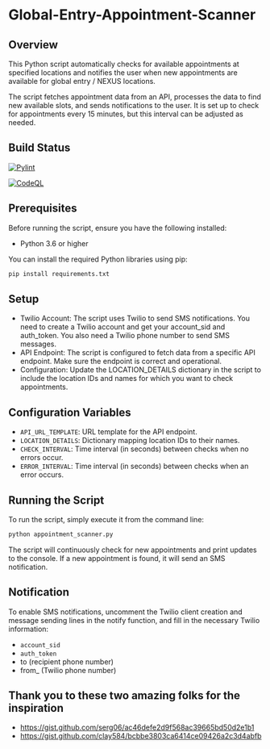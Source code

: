 # Global-Entry-Appointment-Scanner

## Overview
This Python script automatically checks for available appointments at specified locations and notifies the user when new appointments are available for global entry / NEXUS locations. 

The script fetches appointment data from an API, processes the data to find new available slots, and sends notifications to the user. It is set up to check for appointments every 15 minutes, but this interval can be adjusted as needed.

## Build Status
[![Pylint](https://github.com/JaiminBrahmbhatt/Global-Entry-Appointment-Scanner/actions/workflows/pylint.yml/badge.svg)](https://github.com/JaiminBrahmbhatt/Global-Entry-Appointment-Scanner/actions/workflows/pylint.yml)

[![CodeQL](https://github.com/JaiminBrahmbhatt/Global-Entry-Appointment-Scanner/actions/workflows/codeql.yml/badge.svg)](https://github.com/JaiminBrahmbhatt/Global-Entry-Appointment-Scanner/actions/workflows/codeql.yml)



## Prerequisites
Before running the script, ensure you have the following installed:
- Python 3.6 or higher

You can install the required Python libraries using pip:
```bash
pip install requirements.txt
```

## Setup
- Twilio Account: The script uses Twilio to send SMS notifications. You need to create a Twilio account and get your account_sid and auth_token. You also need a Twilio phone number to send SMS messages.
- API Endpoint: The script is configured to fetch data from a specific API endpoint. Make sure the endpoint is correct and operational.
- Configuration: Update the LOCATION_DETAILS dictionary in the script to include the location IDs and names for which you want to check appointments.

## Configuration Variables
- `API_URL_TEMPLATE`: URL template for the API endpoint.
- `LOCATION_DETAILS`: Dictionary mapping location IDs to their names.
- `CHECK_INTERVAL`: Time interval (in seconds) between checks when no errors occur.
- `ERROR_INTERVAL`: Time interval (in seconds) between checks when an error occurs.

## Running the Script
To run the script, simply execute it from the command line:

```bash
python appointment_scanner.py
```

The script will continuously check for new appointments and print updates to the console. If a new appointment is found, it will send an SMS notification.

## Notification
To enable SMS notifications, uncomment the Twilio client creation and message sending lines in the notify function, and fill in the necessary Twilio information:
- `account_sid`
- `auth_token`
- to (recipient phone number)
- from_ (Twilio phone number)

##  Thank you to these two amazing folks for the inspiration
- https://gist.github.com/serg06/ac46defe2d9f568ac39665bd50d2e1b1
- https://gist.github.com/clay584/bcbbe3803ca6414ce09426a2c3d4abfb
